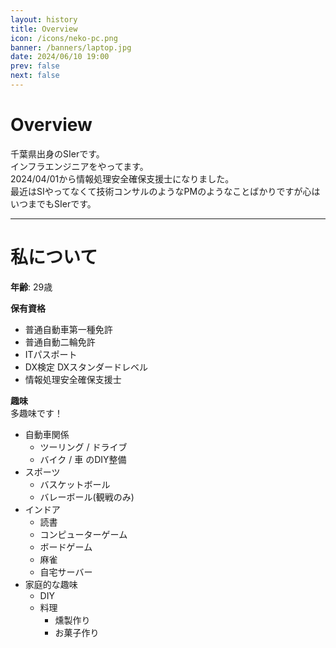 ```yaml
---
layout: history
title: Overview
icon: /icons/neko-pc.png
banner: /banners/laptop.jpg
date: 2024/06/10 19:00
prev: false
next: false
---
```


# Overview
千葉県出身のSIerです。  
インフラエンジニアをやってます。  
2024/04/01から情報処理安全確保支援士になりました。  
最近はSIやってなくて技術コンサルのようなPMのようなことばかりですが心はいつまでもSIerです。  

---

# 私について

**年齢**: 29歳

**保有資格**
- 普通自動車第一種免許
- 普通自動二輪免許
- ITパスポート
- DX検定 DXスタンダードレベル
- 情報処理安全確保支援士

**趣味**  
多趣味です！

- 自動車関係
  - ツーリング / ドライブ
  - バイク / 車 のDIY整備
- スポーツ
  - バスケットボール
  - バレーボール(観戦のみ)
- インドア
  - 読書
  - コンピューターゲーム
  - ボードゲーム
  - 麻雀
  - 自宅サーバー
- 家庭的な趣味
  - DIY
  - 料理
    - 燻製作り
    - お菓子作り

